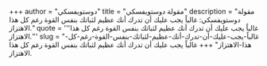 +++
author = "دوستويفسكي"
title = "مقولة دوستويفسكي"
description = "مقولة دوستويفسكي: غالباً يجب عليك أن تدرك أنك عظيم لثباتك بنفس القوة رغم كل هذا الاهتزاز."
quote = '''غالباً يجب عليك أن تدرك أنك عظيم لثباتك بنفس القوة رغم كل هذا الاهتزاز.'''
slug = "غالباً-يجب-عليك-أن-تدرك-أنك-عظيم-لثباتك-بنفس-القوة-رغم-كل-هذا-الاهتزاز"
+++
غالباً يجب عليك أن تدرك أنك عظيم لثباتك بنفس القوة رغم كل هذا الاهتزاز.
